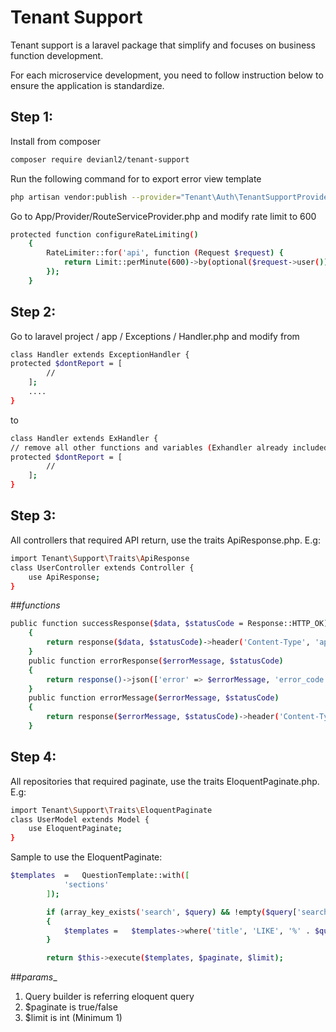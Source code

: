 # Tenant Support

Tenant support is a laravel package that simplify and focuses on business function development.

For each microservice development, you need to follow instruction below to ensure the application is standardize.

## Step 1:
Install from composer
```sh
composer require devianl2/tenant-support
```

Run the following command for to export error view template
```sh
php artisan vendor:publish --provider="Tenant\Auth\TenantSupportProvider"
```

Go to App/Provider/RouteServiceProvider.php and modify rate limit to 600
```sh
protected function configureRateLimiting()
    {
        RateLimiter::for('api', function (Request $request) {
            return Limit::perMinute(600)->by(optional($request->user())->id ?: $request->ip());
        });
    }
```

## Step 2:
Go to laravel project / app / Exceptions / Handler.php and modify from
```sh
class Handler extends ExceptionHandler {
protected $dontReport = [
        //
    ];
    ....
}
```
to
```sh
class Handler extends ExHandler {
// remove all other functions and variables (Exhandler already included all that exceptions)
protected $dontReport = [
        //
    ];
}
```

## Step 3:
All controllers that required API return, use the traits ApiResponse.php. E.g:

```sh
import Tenant\Support\Traits\ApiResponse
class UserController extends Controller {
    use ApiResponse;
}
```

##_functions_
```sh
public function successResponse($data, $statusCode = Response::HTTP_OK)
    {
        return response($data, $statusCode)->header('Content-Type', 'application/json');
    }
    public function errorResponse($errorMessage, $statusCode)
    {
        return response()->json(['error' => $errorMessage, 'error_code' => $statusCode], $statusCode);
    }
    public function errorMessage($errorMessage, $statusCode)
    {
        return response($errorMessage, $statusCode)->header('Content-Type', 'application/json');
    }
```

## Step 4:
All repositories that required paginate, use the traits EloquentPaginate.php. E.g:

```sh
import Tenant\Support\Traits\EloquentPaginate
class UserModel extends Model {
    use EloquentPaginate;
}
```

Sample to use the EloquentPaginate:
```sh
$templates  =   QuestionTemplate::with([
            'sections'
        ]);

        if (array_key_exists('search', $query) && !empty($query['search']))
        {
            $templates =   $templates->where('title', 'LIKE', '%' . $query['search'] .'%');
        }

        return $this->execute($templates, $paginate, $limit);
```
##_params__
1) Query builder is referring eloquent query
2) $paginate is true/false
3) $limit is int (Minimum 1)
